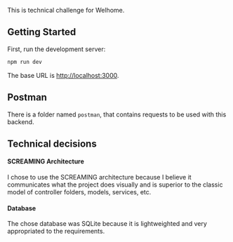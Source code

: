 This is technical challenge for Welhome.

## Getting Started

First, run the development server:

```bash
npm run dev
```

The base URL is [http://localhost:3000](http://localhost:3000).

## Postman

There is a folder named ```postman```, that contains requests to be used with this backend.

## Technical decisions

#### SCREAMING Architecture

I chose to use the SCREAMING architecture because I believe it communicates what the project does visually and is superior to the classic model of controller folders, models, services, etc.

#### Database

The chose database was SQLite because it is lightweighted and very appropriated to the requirements.

